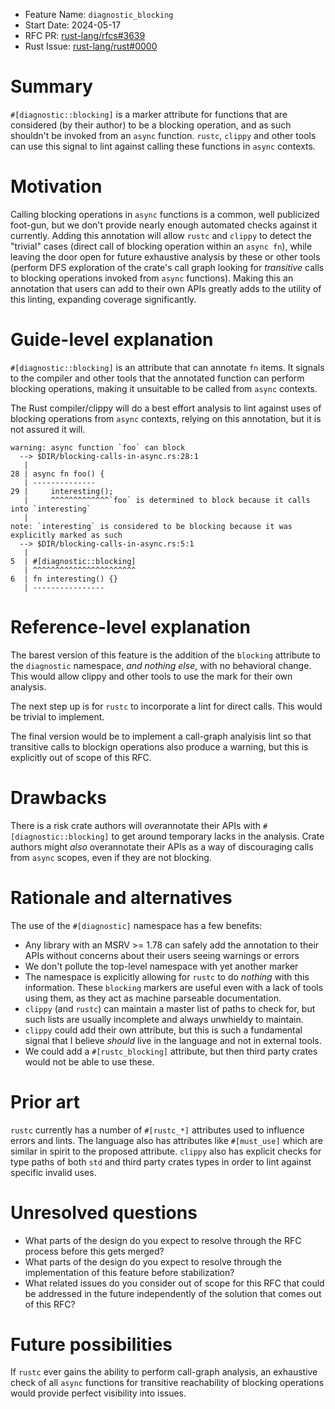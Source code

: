 - Feature Name: `diagnostic_blocking`
- Start Date: 2024-05-17
- RFC PR: [rust-lang/rfcs#3639](https://github.com/rust-lang/rfcs/pull/3639)
- Rust Issue: [rust-lang/rust#0000](https://github.com/rust-lang/rust/issues/0000)

# Summary
[summary]: #summary

`#[diagnostic::blocking]` is a marker attribute for functions that are considered (by their author) to be a blocking operation, and as such shouldn't be invoked from an `async` function. `rustc`, `clippy` and other tools can use this signal to lint against calling these functions in `async` contexts.

# Motivation
[motivation]: #motivation

Calling blocking operations in `async` functions is a common, well publicized foot-gun, but we don't provide nearly enough automated checks against it currently. Adding this annotation will allow `rustc` and `clippy` to detect the "trivial" cases (direct call of blocking operation within an `async fn`), while leaving the door open for future exhaustive analysis by these or other tools (perform DFS exploration of the crate's call graph looking for *transitive* calls to blocking operations invoked from `async` functions). Making this an annotation that users can add to their own APIs greatly adds to the utility of this linting, expanding coverage significantly.

# Guide-level explanation
[guide-level-explanation]: #guide-level-explanation

`#[diagnostic::blocking]` is an attribute that can annotate `fn` items. It signals to the compiler and other tools that the annotated function can perform blocking operations, making it unsuitable to be called from `async` contexts.

The Rust compiler/clippy will do a best effort analysis to lint against uses of blocking operations from `async` contexts, relying on this annotation, but it is not assured it will.

```
warning: async function `foo` can block
  --> $DIR/blocking-calls-in-async.rs:28:1
   |
28 | async fn foo() {
   | --------------
29 |     interesting();
   |     ^^^^^^^^^^^^^`foo` is determined to block because it calls into `interesting`
   |
note: `interesting` is considered to be blocking because it was explicitly marked as such
  --> $DIR/blocking-calls-in-async.rs:5:1
   |
5  | #[diagnostic::blocking]
   | ^^^^^^^^^^^^^^^^^^^^^^^
6  | fn interesting() {}
   | ----------------
```

# Reference-level explanation
[reference-level-explanation]: #reference-level-explanation

The barest version of this feature is the addition of the `blocking` attribute to the `diagnostic` namespace, *and nothing else*, with no behavioral change. This would allow clippy and other tools to use the mark for their own analysis.

The next step up is for `rustc` to incorporate a lint for direct calls. This would be trivial to implement.

The final version would be to implement a call-graph analyisis lint so that transitive calls to blockign operations also produce a warning, but this is explicitly out of scope of this RFC.

# Drawbacks
[drawbacks]: #drawbacks

There is a risk crate authors will *over*annotate their APIs with `#[diagnostic::blocking]` to get around temporary lacks in the analysis. Crate authors might *also* overannotate their APIs as a way of discouraging calls from `async` scopes, even if they are not blocking.

# Rationale and alternatives
[rationale-and-alternatives]: #rationale-and-alternatives

The use of the `#[diagnostic]` namespace has a few benefits:

 - Any library with an MSRV >= 1.78 can safely add the annotation to their APIs without concerns about their users seeing warnings or errors 
 - We don't pollute the top-level namespace with yet another marker 
 - The namespace is explicitly allowing for `rustc` to do *nothing* with this information. These `blocking` markers are useful even with a lack of tools using them, as they act as machine parseable documentation.
 - `clippy` (and `rustc`) can maintain a master list of paths to check for, but such lists are usually incomplete and always unwhieldy to maintain.
 - `clippy` could add their own attribute, but this is such a fundamental signal that I believe *should* live in the language and not in external tools.
 - We could add a `#[rustc_blocking]` attribute, but then third party crates would not be able to use these.

# Prior art
[prior-art]: #prior-art

`rustc` currently has a number of `#[rustc_*]` attributes used to influence errors and lints. The language also has attributes like `#[must_use]` which are similar in spirit to the proposed attribute. `clippy` also has explicit checks for type paths of both `std` and third party crates types in order to lint against specific invalid uses.

# Unresolved questions
[unresolved-questions]: #unresolved-questions

- What parts of the design do you expect to resolve through the RFC process before this gets merged?
- What parts of the design do you expect to resolve through the implementation of this feature before stabilization?
- What related issues do you consider out of scope for this RFC that could be addressed in the future independently of the solution that comes out of this RFC?

# Future possibilities
[future-possibilities]: #future-possibilities

If `rustc` ever gains the ability to perform call-graph analysis, an exhaustive check of all `async` functions for transitive reachability of blocking operations would provide perfect visibility into issues.